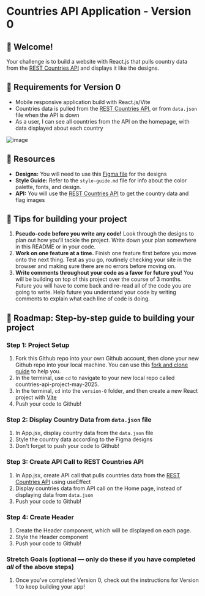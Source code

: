 # Countries API Application - Version 0

## 👋 Welcome!

Your challenge is to build a website with React.js that pulls country data from the [REST Countries API](https://restcountries.com) and displays it like the designs.

## 🎯 Requirements for Version 0

- Mobile responsive application build with React.js/Vite
- Countries data is pulled from the [REST Countries API](https://restcountries.com), or from `data.json` file when the API is down
- As a user, I can see all countries from the API on the homepage, with data displayed about each country

![image](https://github.com/user-attachments/assets/79094b58-6856-4491-8fa5-0a394f85f0b9)


## 🔗 Resources

- **Designs:** You will need to use this [Figma file](https://www.figma.com/design/YuEMNteoQic0h6RRiYprpV/Countries-API-Project?node-id=1045-2&p=f&t=T2oSD2lU7TuxaG13-0) for the designs
- **Style Guide:** Refer to the `style-guide.md` file for info about the color palette, fonts, and design.
- **API:** You will use the [REST Countries API](https://restcountries.com) to get the country data and flag images

## 📝 Tips for building your project

1. **Pseudo-code before you write any code!** Look through the designs to plan out how you'll tackle the project. Write down your plan somewhere in this README or in your code.
2. **Work on one feature at a time.** Finish one feature first before you move onto the next thing. Test as you go, routinely checking your site in the browser and making sure there are no errors before moving on. 
3. **Write comments throughout your code as a favor for future you!** You will be building on top of this project over the course of 3 months. Future you will have to come back and re-read all of the code you are going to write. Help future you understand your code by writing comments to explain what each line of code is doing. 


## 🚀 Roadmap: Step-by-step guide to building your project

### Step 1: Project Setup

1. Fork this Github repo into your own Github account, then clone your new Github repo into your local machine. You can use this [fork and clone guide](https://docs.google.com/document/d/18jxCUA0bebCyYaIHy8aaKMgOQH4w5-b-iCGDWpV4K4M/edit?tab=t.55gk3qetux2a#heading=h.wbbot8ebr58a) to help you.
2. In the terminal, use `cd` to navigate to your new local repo called countries-api-project-may-2025.
3. In the terminal, `cd` into the `version-0` folder, and then create a new React project with [Vite](https://vite.dev/)
4. Push your code to Github!

### Step 2: Display Country Data from `data.json` file

1. In App.jsx, display country data from the `data.json` file
2. Style the country data according to the Figma designs
3. Don't forget to push your code to Github!

### Step 3: Create API Call to REST Countries API

1. In App.jsx, create API call that pulls countries data from the [REST Countries API](https://restcountries.com) using useEffect
2. Display countries data from API call on the Home page, instead of displaying data from `data.json`
3. Push your code to Github!

### Step 4: Create Header

1. Create the Header component, which will be displayed on each page.
2. Style the Header component
3. Push your code to Github!

### Stretch Goals (optional — only do these if you have completed _all_ of the above steps)

1. Once you've completed Version 0, check out the instructions for Version 1 to keep building your app!

